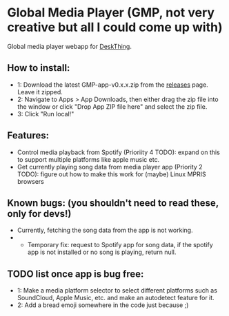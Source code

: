 # Global Media Player (GMP, not very creative but all I could come up with)

Global media player webapp for <a href="https://github.com/ItsRiprod/DeskThing">DeskThing</a>. 

## How to install:
- 1: Download the latest GMP-app-v0.x.x.zip from the <a href="https://github.com/RandomDebugGuy/DeskThing-GMP.git">releases</a> page. Leave it zipped.
- 2: Navigate to Apps > App Downloads, then either drag the zip file into the window or click "Drop App ZIP file here" and select the zip file.
- 3: Click "Run local!"

## Features: 
- Control media playback from Spotify (Prioriity 4 TODO): expand on this to support multiple platforms like apple music etc.
- Get currently playing song data from media player app (Priority 2 TODO): figure out how to make this work for (maybe) Linux MPRIS browsers

## Known bugs: (you shouldn't need to read these, only for devs!)
- Currently, fetching the song data from the app is not working.
- - Temporary fix: request to Spotify app for song data, if the spotify app is not installed or no song is playing, return null.

## TODO list once app is bug free:
- 1: Make a media platform selector to select different platforms such as SoundCloud, Apple Music, etc. and make an autodetect feature for it.
- 2: Add a bread emoji somewhere in the code just because ;) 
